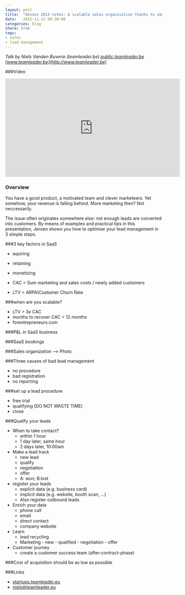 ```yaml
---
layout: post
title:  "Devoxx 2015 notes: A scalable sales organisation thanks to smarter lead management"
date:   2015-11-12 09:30:00
categories: blog
share: true
tags:
- sales
- lead management
---
```


*Talk by Niels Vanden Buverie (teamleader.be)
    [public.teamleader.be](http://public.teamleader.be)
    [www.teamleader.be](http://www.teamleader.be)*

###Video
<iframe width="560" height="315" src="https://www.youtube.com/embed/NoUAKn-dUWg" frameborder="0" allowfullscreen></iframe>

### Overview
You have a good product, a motivated team and clever marketeers. Yet somehow, your revenue is falling behind. More marketing then? Not neccessarily.

The issue often originates somewhere else: not enough leads are converted into customers. By means of examples and practical tips in this presentation, Jeroen shows you how to optimise your lead management in 3 simple steps.

###3 key factors in SaaS
- aquiring
- retaining
- monetizing

- CAC = Sum marketing and sales costs / newly added customers
- LTV = ARPA(Customer Churn Rate

###when are you scalable?
- LTV > 3x CAC
- months to recover CAC < 12 months
- forentrepreneurs.com

###P&L in SaaS business

###SaaS bookings

###Sales organization —> Photo

###Three causes of bad lead management
- no procedure
- bad registration
- no reporting

###set up a lead procedure
- free trial
- qualifying (DO NOT WASTE TIME)
- close

###Qualify your leads
- When to take contact?
    - within 1 hour
    - 1 day later, same hour
    - 2 days later, 10:00am
- Make a lead track
    - new lead
    - qualify
    - negotiation
    - offer
    - A: won; B:lost
- register your leads
    - explicit data (e.g. business card)
    - implicit data (e.g. website, booth scan, …)
    - Also register outbound leads
- Enrich your data
    - phone call
    - email
    - direct contact
    - company website
- Learn
    - lead recycling
    - Marketing - new - qualified - negotiation - offer
- Customer journey
    - create a customer success team (after-contract-phase)

###Cost of acquisition should be as low as possible

###Links
- [startups.teamleader.eu](http://startups.teamleader.eu)
- <niels@teamleader.eu>


